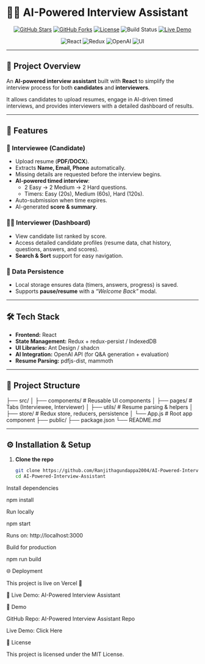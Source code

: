 # 🧑‍💻 AI-Powered Interview Assistant

<div align="center">

[![GitHub Stars](https://img.shields.io/github/stars/Ranjithagundappa2004/AI-Powered-Interview-Assistant?style=social)](https://github.com/Ranjithagundappa2004/AI-Powered-Interview-Assistant/stargazers)
[![GitHub Forks](https://img.shields.io/github/forks/Ranjithagundappa2004/AI-Powered-Interview-Assistant?style=social)](https://github.com/Ranjithagundappa2004/AI-Powered-Interview-Assistant/network/members)
[![License](https://img.shields.io/github/license/Ranjithagundappa2004/AI-Powered-Interview-Assistant)](LICENSE)
![Build Status](https://img.shields.io/badge/Build-Passing-brightgreen)
[![Live Demo](https://img.shields.io/badge/Live%20Demo-Vercel-blue?logo=vercel)](https://ai-powered-interview-assistant-ldc7.vercel.app/)

</div>

<div align="center">

![React](https://img.shields.io/badge/React-18-blue?logo=react)
![Redux](https://img.shields.io/badge/Redux-State%20Management-purple?logo=redux)
![OpenAI](https://img.shields.io/badge/OpenAI-API-orange?logo=openai)
![UI](https://img.shields.io/badge/UI-Ant%20Design%20%7C%20Shadcn-lightgrey)

</div>

---

## 📌 Project Overview
An **AI-powered interview assistant** built with **React** to simplify the interview process for both **candidates** and **interviewers**.  

It allows candidates to upload resumes, engage in AI-driven timed interviews, and provides interviewers with a detailed dashboard of results.  

---

## 🚀 Features

### 👤 Interviewee (Candidate)
- Upload resume (**PDF/DOCX**).
- Extracts **Name, Email, Phone** automatically.  
- Missing details are requested before the interview begins.  
- **AI-powered timed interview**:  
  - 2 Easy → 2 Medium → 2 Hard questions.  
  - Timers: Easy (20s), Medium (60s), Hard (120s).  
- Auto-submission when time expires.  
- AI-generated **score & summary**.  

### 👨‍💼 Interviewer (Dashboard)
- View candidate list ranked by score.  
- Access detailed candidate profiles (resume data, chat history, questions, answers, and scores).  
- **Search & Sort** support for easy navigation.  

### 💾 Data Persistence
- Local storage ensures data (timers, answers, progress) is saved.  
- Supports **pause/resume** with a *“Welcome Back”* modal.  

---

## 🛠️ Tech Stack
- **Frontend:** React  
- **State Management:** Redux + redux-persist / IndexedDB  
- **UI Libraries:** Ant Design / shadcn  
- **AI Integration:** OpenAI API (for Q&A generation + evaluation)  
- **Resume Parsing:** pdfjs-dist, mammoth  

---

## 📂 Project Structure
├── src/
│ ├── components/ # Reusable UI components
│ ├── pages/ # Tabs (Interviewee, Interviewer)
│ ├── utils/ # Resume parsing & helpers
│ ├── store/ # Redux store, reducers, persistence
│ └── App.js # Root app component
├── public/
├── package.json
└── README.md


---

## ⚙️ Installation & Setup

1. **Clone the repo**
   ```bash
   git clone https://github.com/Ranjithagundappa2004/AI-Powered-Interview-Assistant.git
   cd AI-Powered-Interview-Assistant
Install dependencies

npm install


Run locally

npm start


Runs on: http://localhost:3000

Build for production

npm run build

🌐 Deployment

This project is live on Vercel 🚀

🔗 Live Demo: AI-Powered Interview Assistant

🎥 Demo

GitHub Repo: AI-Powered Interview Assistant Repo

Live Demo: Click Here

📄 License

This project is licensed under the MIT License.